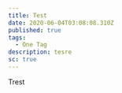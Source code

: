 ```yaml
---
title: Test
date: 2020-06-04T03:08:08.310Z
published: true
tags:
  - One Tag
description: tesre
sc: true
---
```

Trest